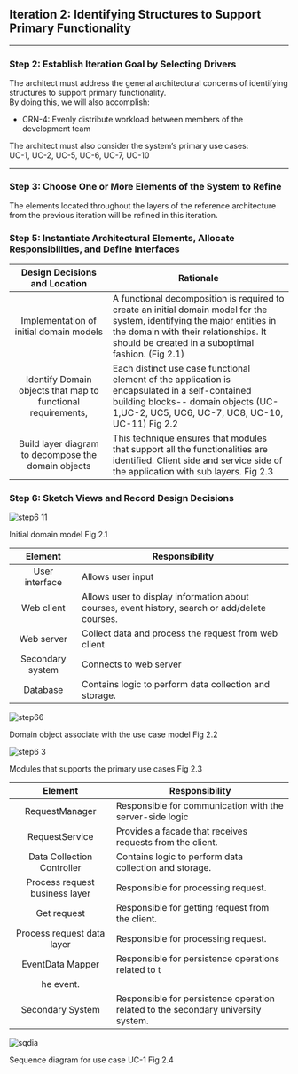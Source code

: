 ## Iteration 2: Identifying Structures to Support Primary Functionality
------

### Step 2: Establish Iteration Goal by Selecting Drivers 

The architect must address the general architectural concerns of identifying structures to support primary functionality.  
By doing this, we will also accomplish:  
* CRN-4: Evenly distribute workload between members of the development team

The architect must also consider the system’s primary use cases:  
UC-1, UC-2, UC-5, UC-6, UC-7, UC-10

---
### Step 3: Choose One or More Elements of the System to Refine

The elements located throughout the layers of the reference architecture from the previous iteration will be refined in this iteration.

### Step 5: Instantiate Architectural Elements, Allocate Responsibilities, and Define Interfaces

| Design Decisions and Location   | Rationale          |
|:-------------:|-------------|
|Implementation of initial domain models |  A functional decomposition is required to create an initial domain model for the system, identifying the major entities in the domain with their relationships. It should be created in a suboptimal fashion. (Fig 2.1)   |
|  Identify Domain objects that map to functional requirements,   |  Each distinct use case functional element of the application is encapsulated in a self-contained building blocks-- domain objects (UC-1,UC-2, UC5, UC6, UC-7, UC8, UC-10, UC-11) Fig 2.2    |
|  Build layer diagram to decompose the domain objects  |  This technique ensures that modules that support all the functionalities are identified. Client side and service side of the application with sub layers. Fig 2.3 |

### Step 6: Sketch Views and Record Design Decisions

![step6 11](https://user-images.githubusercontent.com/32312941/49493714-1e463580-f82b-11e8-98f0-8e1b493e8593.PNG)

Initial domain model Fig 2.1


|  Element  | Responsibility          |
|:-------------:|-------------|
|  User interface  |  Allows user input   |
|  Web client  |  Allows user to display information about courses, event history, search or add/delete courses.   | 
|  Web server  |  Collect data and process the request from web client  |  
|  Secondary system  |  Connects to web server   |
|  Database   |  Contains logic to perform data collection and storage.  |



![step66](https://user-images.githubusercontent.com/32312941/49493741-3b7b0400-f82b-11e8-990f-22e740bec1aa.PNG)

Domain object associate with the use case model Fig 2.2


![step6 3](https://user-images.githubusercontent.com/32312941/49493941-00c59b80-f82c-11e8-9672-f5fb4a1453d0.PNG)

Modules that supports the primary use cases Fig 2.3



|  Element  | Responsibility          |
|:-------------:|-------------|
|  RequestManager  |  Responsible for communication with the server-side logic   |
|  RequestService  |  Provides a facade that receives requests from the client.   | 
|  Data Collection Controller  |  Contains logic to perform data collection and storage.  |  
|  Process request business layer  |  Responsible for processing request.    |
|  Get request   |  Responsible for getting request from the client.  |
|  Process request data layer  |  Responsible for processing request. |
|  EventData Mapper  |  Responsible for persistence operations related to t
he event.   |
|  Secondary System  |  Responsible for persistence operation related to the secondary university system.  |



![sqdia](https://user-images.githubusercontent.com/32312941/49494166-ab3dbe80-f82c-11e8-8df1-b5be9deb5a09.PNG)

Sequence diagram for use case UC-1 Fig 2.4 






